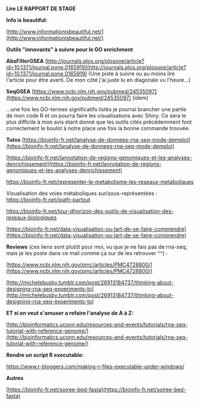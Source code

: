 **Lire LE RAPPORT DE STAGE**

**Info is beautiful:**

 [http://www.informationisbeautiful.net/](http://www.informationisbeautiful.net/)

**Outils &quot;innovants&quot; à suivre pour le GO enrichment**

**AbsFilterGSEA**
 [http://journals.plos.org/plosone/article?id=10.1371/journal.pone.0165919](http://journals.plos.org/plosone/article?id=10.1371/journal.pone.0165919) (Une piste à suivre ou au moins lire l&#39;article pour être averti. De mon côté j&#39;ai juste lu en diagonale vu l&#39;heure...)

**SeqGSEA**
 [https://www.ncbi.nlm.nih.gov/pubmed/24535097](https://www.ncbi.nlm.nih.gov/pubmed/24535097) (idem)

...une fois les GO-termes significatifs listés je pourrai brancher une partie de mon code R et on pourra faire les visualisations avec Shiny. Ce sera le plus difficile à mon avis étant donné que les outils cités précédemment font correctement le boulot à notre place une fois la bonne commande trouvée.

**Tutos**
 [https://bioinfo-fr.net/lanalyse-de-donnees-rna-seq-mode-demploi](https://bioinfo-fr.net/lanalyse-de-donnees-rna-seq-mode-demploi)

 [https://bioinfo-fr.net/lannotation-de-regions-genomiques-et-les-analyses-denrichissement](https://bioinfo-fr.net/lannotation-de-regions-genomiques-et-les-analyses-denrichissement)

https://bioinfo-fr.net/representer-le-metabolisme-les-reseaux-metaboliques

Visualisation des voies métaboliques sur/sous-représentées : [https://bioinfo-fr.net/ipath-partout ](https://bioinfo-fr.net/ipath-partout)

https://bioinfo-fr.net/tour-dhorizon-des-outils-de-visualisation-des-reseaux-biologiques

[https://bioinfo-fr.net/data-visualisation-ou-lart-de-se-faire-comprendre](https://bioinfo-fr.net/data-visualisation-ou-lart-de-se-faire-comprendre)

**Reviews**
(ces liens sont plutôt pour moi, vu que je ne fais pas de rna-seq, mais je les poste dans ce mail comme ça sur de les retrouver ^^) :

[https://www.ncbi.nlm.nih.gov/pmc/articles/PMC4728800/](https://www.ncbi.nlm.nih.gov/pmc/articles/PMC4728800/)

 [http://michelebusby.tumblr.com/post/26913184737/thinking-about-designing-rna-seq-experiments-to](http://michelebusby.tumblr.com/post/26913184737/thinking-about-designing-rna-seq-experiments-to)

**ET si on veut s&#39;amuser a refaire l&#39;analyse de A à Z:**

 [http://bioinformatics.uconn.edu/resources-and-events/tutorials/rna-seq-tutorial-with-reference-genome/](http://bioinformatics.uconn.edu/resources-and-events/tutorials/rna-seq-tutorial-with-reference-genome/)



**Rendre un script R executable:**

https://www.r-bloggers.com/making-r-files-executable-under-windows/


**Autres** 

 [https://bioinfo-fr.net/soiree-bed-fasta](https://bioinfo-fr.net/soiree-bed-fasta)

